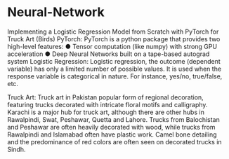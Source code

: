 # Neural-Network
Implementing a Logistic Regression Model from Scratch with PyTorch for Truck Art (Birds)
PyTorch:
PyTorch is a python package that provides two high-level features:
●	Tensor computation (like numpy) with strong GPU acceleration
●	Deep Neural Networks built on a tape-based autograd system
Logistic Regression:
Logistic regression, the outcome (dependent variable) has only a limited number of possible values. It is used when the response variable is categorical in nature. For instance, yes/no, true/false, etc.
 
Truck Art:
Truck art in Pakistan popular form of regional decoration, featuring trucks decorated with intricate floral motifs and calligraphy.
Karachi is a major hub for truck art, although there are other hubs in Rawalpindi, Swat, Peshawar, Quetta and Lahore. Trucks from Balochistan and Peshawar are often heavily decorated with wood, while trucks from Rawalpindi and Islamabad often have plastic work. Camel bone detailing and the predominance of red colors are often seen on decorated trucks in Sindh.

